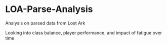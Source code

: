 # LOA-Parse-Analysis

Analysis on parsed data from Lost Ark

Looking into class balance, player performance, and impact of fatigue over time
